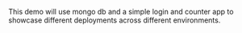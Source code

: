 
This demo will use mongo db and a simple login and counter app to showcase different deployments across different environments.

